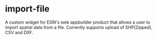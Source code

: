 # import-file
A custom widget for ESRI's web appbuilder product that allows a user to import spatial data from a file. Currently supports upload of SHP(Zipped), CSV and DXF.
